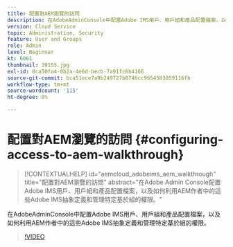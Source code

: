 ```yaml
---
title: 配置對AEM瀏覽的訪問
description: 在AdobeAdminConsole中配置Adobe IMS用戶、用戶組和產品配置檔案，以及如何利用AEM作者中的這些Adobe IMS抽象定義和管理特定基於組的權限。
version: Cloud Service
topic: Administration, Security
feature: User and Groups
role: Admin
level: Beginner
kt: 6061
thumbnail: 39155.jpg
exl-id: 0ca50fa4-0b2a-4e6d-becb-7a91fc6b4166
source-git-commit: bca51ece7a9b249727b8746cc9654503059116fb
workflow-type: tm+mt
source-wordcount: '115'
ht-degree: 0%

---
```


# 配置對AEM瀏覽的訪問 {#configuring-access-to-aem-walkthrough}

>[!CONTEXTUALHELP]
>id="aemcloud_adobeims_aem_walkthrough"
>title="配置對AEM瀏覽的訪問"
>abstract="在Adobe Admin Console配置Adobe IMS用戶、用戶組和產品配置檔案，以及如何利用AEM作者中的這些Adobe IMS抽象定義和管理特定基於組的權限。"

在AdobeAdminConsole中配置Adobe IMS用戶、用戶組和產品配置檔案，以及如何利用AEM作者中的這些Adobe IMS抽象定義和管理特定基於組的權限。

>[!VIDEO](https://video.tv.adobe.com/v/39155/?quality=12&learn=on)
